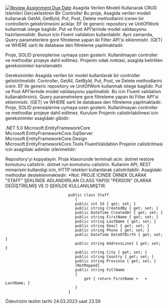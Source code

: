 [![Review Assignment Due Date](https://classroom.github.com/assets/deadline-readme-button-24ddc0f5d75046c5622901739e7c5dd533143b0c8e959d652212380cedb1ea36.svg)](https://classroom.github.com/a/XlKOyi3r)
Asagida Verilen Modeli Kullanarak CRUD Islemleri Gerceklestiren Bir Controller
Bu proje, Asagida verilen modeli kullanarak GetAll, GetById, Put, Post, Delete methodlarini iceren bir controllerin gelistirilmesini aciklar. EF ile generic repository ve UnitOfWork kullanmak istege baglidir. Put ve Post API'lerinde model validasyonu hazirlanmalidir. Bunun icin Fluent validation kullanilabilir. Ayni zamanda, Query parameterlere gore filtreleme yapan iki Filter API'si eklenmistir. (GET) ve WHERE sarti ile database den filtreleme yapilmaktadir.

Proje, SOLID prensiplerine uymaya ozen gosterir. Kullanilmayan controller ve methodlar projeye dahil edilmez. Projenin odak noktasi, asagida belirtilen gereksinimleri karsilamaktir.

Gereksinimler
Asagida verilen bir model kullanilarak bir controller gelistirilmelidir.
Controller, GetAll, GetById, Put, Post, ve Delete methodlarini icerir.
EF ile generic repository ve UnitOfWork kullanmak istege baglidir.
Put ve Post API'lerinde model validasyonu yapilmalidir. Bu icin Fluent validation kullanabilirsiniz.
Query parametrelere gore filtreleme yapan iki Filter API'si eklenmistir. (GET) ve WHERE sarti ile database den filtreleme yapilmaktadir.
Proje, SOLID prensiplerine uymaya ozen gosterir.
Kullanilmayan controller ve methodlar projeye dahil edilmez.
Kurulum
Projenin calistirilabilmesi icin gereksinimler asagidaki gibidir:

.NET 5.0
Microsoft.EntityFrameworkCore
Microsoft.EntityFrameworkCore.SqlServer
Microsoft.EntityFrameworkCore.Design
Microsoft.EntityFrameworkCore.Tools
FluentValidation
Projenin calistirilmasi icin asagidaki adimlar izlenmelidir:

Repository'yi kopyalayin.
Proje klasorunde terminali acin.
dotnet restore komutunu calistirin.
dotnet run komutunu calistirin.
Kullanim
API, REST mimarisini kullandigi icin, HTTP istekleri kullanilarak calistirilabilir. Asagidaki methodlar desteklenmektedir:
*Not: PROJE ICINDE ÖRNEK OLARAK "STAFF" ŞEKLİNDE ADLANDIRILAN CLASS YAPISI "PERSON" OLARAK DEĞİŞTİRİLMİŞ VE O ŞEKİLDE KULLANILMIŞTIR.
 
                                public class Staff 
                                   {
                                   public int Id { get; set; }
                                   public string CreatedBy { get; set; }
                                   public DateTime CreatedAt { get; set; }
                                   public string FirstName { get; set; }
                                   public string LastName { get; set; }
                                   public string Email { get; set; }
                                   public string Phone { get; set; }
                                   public DateTime DateOfBirth { get; set; }
                                   public string AddressLine1 { get; set; }
                                   public string City { get; set; }
                                   public string Country { get; set; }
                                   public string Province { get; set; }
                                   [NotMapped]
                                   public string FullName
                                   {
                                       get { return FirstName +   + LastName; }
                                   }
                                }

Ödevinizin teslim tarihi 24.03.2023 saat 23.59

